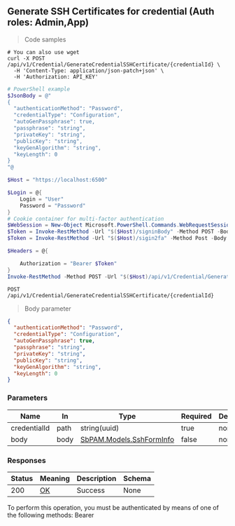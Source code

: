 
## Generate SSH Certificates for credential (Auth roles: Admin,App)

<a id="opIdGenerateCredentialSshCertificateAsync"></a>

> Code samples

```shell
# You can also use wget
curl -X POST /api/v1/Credential/GenerateCredentialSSHCertificate/{credentialId} \
  -H 'Content-Type: application/json-patch+json' \
  -H 'Authorization: API_KEY'

```

```powershell
# PowerShell example
$JsonBody = @"
{
  "authenticationMethod": "Password",
  "credentialType": "Configuration",
  "autoGenPassphrase": true,
  "passphrase": "string",
  "privateKey": "string",
  "publicKey": "string",
  "keyGenAlgorithm": "string",
  "keyLength": 0
}
"@

$Host = "https://localhost:6500"

$Login = @{
    Login = "User"
    Password = "Password"
}
# Cookie container for multi-factor authentication
$WebSession = New-Object Microsoft.PowerShell.Commands.WebRequestSession
$Token = Invoke-RestMethod -Url "$($Host)/signinBody" -Method POST -Body (ConvertTo-Json $Login) -WebRequestSession $WebSession
$Token = Invoke-RestMethod -Url "$($Host)/sigin2fa" -Method Post -Body $MfaCode -Headers @{Authorization: "Bearer $Token"} -WebRequestSession $WebSession

$Headers = @{

    Authorization = "Bearer $Token"
}
Invoke-RestMethod -Method POST -Url "$($Host)/api/v1/Credential/GenerateCredentialSSHCertificate/{credentialId}" -ContentType "application/json-patch+json" -Body $JsonBody -Headers $Headers
```

`POST /api/v1/Credential/GenerateCredentialSSHCertificate/{credentialId}`

> Body parameter

```json
{
  "authenticationMethod": "Password",
  "credentialType": "Configuration",
  "autoGenPassphrase": true,
  "passphrase": "string",
  "privateKey": "string",
  "publicKey": "string",
  "keyGenAlgorithm": "string",
  "keyLength": 0
}
```

<h3 id="generate-ssh-certificates-for-credential-(auth-roles:-admin,app)-parameters">Parameters</h3>

|Name|In|Type|Required|Description|
|---|---|---|---|---|
|credentialId|path|string(uuid)|true|none|
|body|body|[SbPAM.Models.SshFormInfo](../Models/sbpam.models.sshforminfo.md)|false|none|

<h3 id="generate-ssh-certificates-for-credential-(auth-roles:-admin,app)-responses">Responses</h3>

|Status|Meaning|Description|Schema|
|---|---|---|---|
|200|[OK](https://tools.ietf.org/html/rfc7231#section-6.3.1)|Success|None|

<aside class="warning">
To perform this operation, you must be authenticated by means of one of the following methods:
Bearer
</aside>


